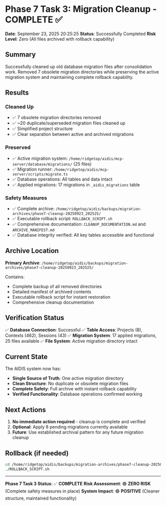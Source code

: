# Phase 7 Task 3: Migration Cleanup - COMPLETE ✅

**Date**: September 23, 2025 20:25:25
**Status**: Successfully Completed
**Risk Level**: Zero (All files archived with rollback capability)

## Summary

Successfully cleaned up old database migration files after consolidation work. Removed 7 obsolete migration directories while preserving the active migration system and maintaining complete rollback capability.

## Results

### Cleaned Up
- ✅ 7 obsolete migration directories removed
- ✅ ~20 duplicate/superseded migration files cleaned up
- ✅ Simplified project structure
- ✅ Clear separation between active and archived migrations

### Preserved
- ✅ Active migration system: `/home/ridgetop/aidis/mcp-server/database/migrations/` (25 files)
- ✅ Migration runner: `/home/ridgetop/aidis/mcp-server/scripts/migrate.ts`
- ✅ Database operations: All tables and data intact
- ✅ Applied migrations: 17 migrations in `_aidis_migrations` table

### Safety Measures
- ✅ Complete archive: `/home/ridgetop/aidis/backups/migration-archives/phase7-cleanup-20250923_202525/`
- ✅ Executable rollback script: `ROLLBACK_SCRIPT.sh`
- ✅ Comprehensive documentation: `CLEANUP_DOCUMENTATION.md` and `ARCHIVE_MANIFEST.md`
- ✅ Database integrity verified: All key tables accessible and functional

## Archive Location

**Primary Archive**: `/home/ridgetop/aidis/backups/migration-archives/phase7-cleanup-20250923_202525/`

Contains:
- Complete backup of all removed directories
- Detailed manifest of archived contents
- Executable rollback script for instant restoration
- Comprehensive cleanup documentation

## Verification Status

✅ **Database Connection**: Successful
✅ **Table Access**: Projects (8), Contexts (462), Sessions (43)
✅ **Migration System**: 17 applied migrations, 25 files available
✅ **File System**: Active migration directory intact

## Current State

The AIDIS system now has:
- **Single Source of Truth**: One active migration directory
- **Clean Structure**: No duplicate or obsolete migration files
- **Complete Safety**: Full archive with instant rollback capability
- **Verified Functionality**: Database operations confirmed working

## Next Actions

1. **No immediate action required** - cleanup is complete and verified
2. **Optional**: Apply 8 pending migrations currently available
3. **Future**: Use established archival pattern for any future migration cleanup

## Rollback (if needed)

```bash
cd /home/ridgetop/aidis/backups/migration-archives/phase7-cleanup-20250923_202525/
./ROLLBACK_SCRIPT.sh
```

---

**Phase 7 Task 3 Status**: ✅ **COMPLETE**
**Risk Assessment**: 🟢 **ZERO RISK** (Complete safety measures in place)
**System Impact**: 🟢 **POSITIVE** (Cleaner structure, maintained functionality)